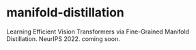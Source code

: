 # manifold-distillation
Learning Efficient Vision Transformers via Fine-Grained Manifold Distillation. NeurIPS 2022.
coming soon.
